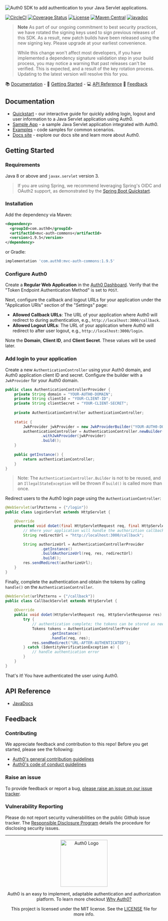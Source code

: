 ![Auth0 SDK to add authentication to your Java Servlet applications.](https://cdn.auth0.com/website/sdks/banners/auth0-java-mvc-common-banner.png)

[![CircleCI](https://img.shields.io/circleci/project/github/auth0/auth0-java-mvc-common.svg?style=flat-square)](https://circleci.com/gh/auth0/auth0-java-mvc-common/tree/master)
[![Coverage Status](https://img.shields.io/codecov/c/github/auth0/auth0-java-mvc-common.svg?style=flat-square)](https://codecov.io/github/auth0/auth0-java-mvc-common)
[![License](http://img.shields.io/:license-mit-blue.svg?style=flat)](https://doge.mit-license.org/)
[![Maven Central](https://img.shields.io/maven-central/v/com.auth0/mvc-auth-commons.svg?style=flat-square)](https://mvnrepository.com/artifact/com.auth0/mvc-auth-commons)
[![javadoc](https://javadoc.io/badge2/com.auth0/auth0-java-mvc-common/javadoc.svg)](https://javadoc.io/doc/com.auth0/mvc-auth-commons)

> **Note**
> As part of our ongoing commitment to best security practices, we have rotated the signing keys used to sign previous releases of this SDK. As a result, new patch builds have been released using the new signing key. Please upgrade at your earliest convenience.
> 
> While this change won't affect most developers, if you have implemented a dependency signature validation step in your build process, you may notice a warning that past releases can't be verified. This is expected, and a result of the key rotation process. Updating to the latest version will resolve this for you.

:books: [Documentation](#documentation) - :rocket: [Getting Started](#getting-started) - :computer: [API Reference](#api-reference) :speech_balloon: [Feedback](#feedback)

## Documentation

- [Quickstart](https://auth0.com/docs/quickstart/webapp/java) - our interactive guide for quickly adding login, logout and user information to a Java Servlet application using Auth0.
- [Sample App](https://github.com/auth0-samples/auth0-servlet-sample/tree/master/01-Login) - a sample Java Servlet application integrated with Auth0.
- [Examples](./EXAMPLES.md) - code samples for common scenarios.
- [Docs site](https://www.auth0.com/docs) - explore our docs site and learn more about Auth0.

## Getting Started

### Requirements

Java 8 or above and `javax.servlet` version 3.

> If you are using Spring, we recommend leveraging Spring's OIDC and OAuth2 support, as demonstrated by the [Spring Boot Quickstart](https://auth0.com/docs/quickstart/webapp/java-spring-boot).

### Installation

Add the dependency via Maven:

```xml
<dependency>
  <groupId>com.auth0</groupId>
  <artifactId>mvc-auth-commons</artifactId>
  <version>1.9.5</version>
</dependency>
```

or Gradle:

```gradle
implementation 'com.auth0:mvc-auth-commons:1.9.5'
```

### Configure Auth0

Create a **Regular Web Application** in the [Auth0 Dashboard](https://manage.auth0.com/#/applications). Verify that the "Token Endpoint Authentication Method" is set to `POST`.

Next, configure the callback and logout URLs for your application under the "Application URIs" section of the "Settings" page:

- **Allowed Callback URLs**: The URL of your application where Auth0 will redirect to during authentication, e.g., `http://localhost:3000/callback`.
- **Allowed Logout URLs**: The URL of your application where Auth0 will redirect to after user logout, e.g., `http://localhost:3000/login`.

Note the **Domain**, **Client ID**, and **Client Secret**. These values will be used later.

### Add login to your application

Create a new `AuthenticationController` using your Auth0 domain, and Auth0 application client ID and secret.
Configure the builder with a `JwkProvider` for your Auth0 domain.

```java
public class AuthenticationControllerProvider {
    private String domain = "YOUR-AUTH0-DOMAIN";
    private String clientId = "YOUR-CLIENT-ID";
    private String clientSecret = "YOUR-CLIENT-SECRET";
    
    private AuthenticationController authenticationController;
    
    static {
        JwkProvider jwkProvider = new JwkProviderBuilder("YOUR-AUTH0-DOMAIN").build();
        authenticationController = AuthenticationController.newBuilder(domain, clientId, clientSecret)
                .withJwkProvider(jwkProvider)
                .build();
    }
    
    public getInstance() {
        return authenticationController;
    }
}
```

> Note: The `AuthenticationController.Builder` is not to be reused, and an `IllegalStateException` will be thrown if `build()` is called more than once.

Redirect users to the Auth0 login page using the `AuthenticationController`:

```java
@WebServlet(urlPatterns = {"/login"})
public class LoginServlet extends HttpServlet {

    @Override
    protected void doGet(final HttpServletRequest req, final HttpServletResponse res) throws ServletException, IOException {
        // Where your application will handle the authoriztion callback
        String redirectUrl = "http://localhost:3000/callback";

        String authorizeUrl = AuthenticationControllerProvider
                .getInstance()
                .buildAuthorizeUrl(req, res, redirectUrl)
                .build();
        res.sendRedirect(authorizeUrl);
    }
}
```

Finally, complete the authentication and obtain the tokens by calling `handle()` on the `AuthenticationController`.

```java
@WebServlet(urlPatterns = {"/callback"})
public class CallbackServlet extends HttpServlet {
    
    @Override
    public void doGet(HttpServletRequest req, HttpServletResponse res) throws IOException, ServletException {
        try {
            // authentication complete; the tokens can be stored as needed
            Tokens tokens = AuthenticationControllerProvider
                    .getInstance()
                    .handle(req, res);
            res.sendRedirect("URL-AFTER-AUTHENTICATED");
        } catch (IdentityVerificationException e) {
            // handle authentication error
        }
    }
}
```

That's it! You have authenticated the user using Auth0.

## API Reference

- [JavaDocs](https://javadoc.io/doc/com.auth0/mvc-auth-commons)

## Feedback

### Contributing

We appreciate feedback and contribution to this repo! Before you get started, please see the following:

- [Auth0's general contribution guidelines](https://github.com/auth0/open-source-template/blob/master/GENERAL-CONTRIBUTING.md)
- [Auth0's code of conduct guidelines](https://github.com/auth0/open-source-template/blob/master/CODE-OF-CONDUCT.md)

### Raise an issue
To provide feedback or report a bug, [please raise an issue on our issue tracker](https://github.com/auth0/auth0-java-mvc-common/issues).

### Vulnerability Reporting
Please do not report security vulnerabilities on the public Github issue tracker. The [Responsible Disclosure Program](https://auth0.com/whitehat) details the procedure for disclosing security issues.

---

<p align="center">
  <picture>
    <source media="(prefers-color-scheme: light)" srcset="https://cdn.auth0.com/website/sdks/logos/auth0_light_mode.png"   width="150">
    <source media="(prefers-color-scheme: dark)" srcset="https://cdn.auth0.com/website/sdks/logos/auth0_dark_mode.png" width="150">
    <img alt="Auth0 Logo" src="https://cdn.auth0.com/website/sdks/logos/auth0_light_mode.png" width="150">
  </picture>
</p>
<p align="center">Auth0 is an easy to implement, adaptable authentication and authorization platform. To learn more checkout <a href="https://auth0.com/why-auth0">Why Auth0?</a></p>
<p align="center">
This project is licensed under the MIT license. See the <a href="./LICENSE"> LICENSE</a> file for more info.</p>
